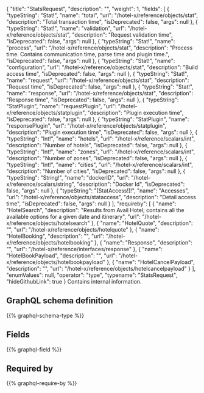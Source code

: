 {
  "title": "StatsRequest",
  "description": "",
  "weight": 1,
  "fields": [
    {
      "typeString": "Stat!",
      "name": "total",
      "url": "/hotel-x/reference/objects/stat",
      "description": "Total transaction time",
      "isDeprecated": false,
      "args": null
    },
    {
      "typeString": "Stat!",
      "name": "validation",
      "url": "/hotel-x/reference/objects/stat",
      "description": "Request validation time",
      "isDeprecated": false,
      "args": null
    },
    {
      "typeString": "Stat!",
      "name": "process",
      "url": "/hotel-x/reference/objects/stat",
      "description": "Process time. Contains communication time, parse time and plugin time.",
      "isDeprecated": false,
      "args": null
    },
    {
      "typeString": "Stat!",
      "name": "configuration",
      "url": "/hotel-x/reference/objects/stat",
      "description": "Build access time",
      "isDeprecated": false,
      "args": null
    },
    {
      "typeString": "Stat!",
      "name": "request",
      "url": "/hotel-x/reference/objects/stat",
      "description": "Request time",
      "isDeprecated": false,
      "args": null
    },
    {
      "typeString": "Stat!",
      "name": "response",
      "url": "/hotel-x/reference/objects/stat",
      "description": "Response time",
      "isDeprecated": false,
      "args": null
    },
    {
      "typeString": "StatPlugin",
      "name": "requestPlugin",
      "url": "/hotel-x/reference/objects/statplugin",
      "description": "Plugin execution time",
      "isDeprecated": false,
      "args": null
    },
    {
      "typeString": "StatPlugin",
      "name": "responsePlugin",
      "url": "/hotel-x/reference/objects/statplugin",
      "description": "Plugin execution time",
      "isDeprecated": false,
      "args": null
    },
    {
      "typeString": "Int!",
      "name": "hotels",
      "url": "/hotel-x/reference/scalars/int",
      "description": "Number of hotels",
      "isDeprecated": false,
      "args": null
    },
    {
      "typeString": "Int!",
      "name": "zones",
      "url": "/hotel-x/reference/scalars/int",
      "description": "Number of zones",
      "isDeprecated": false,
      "args": null
    },
    {
      "typeString": "Int!",
      "name": "cities",
      "url": "/hotel-x/reference/scalars/int",
      "description": "Number of cities",
      "isDeprecated": false,
      "args": null
    },
    {
      "typeString": "String!",
      "name": "dockerID",
      "url": "/hotel-x/reference/scalars/string",
      "description": "Docker Id",
      "isDeprecated": false,
      "args": null
    },
    {
      "typeString": "[StatAccess!]!",
      "name": "Accesses",
      "url": "/hotel-x/reference/objects/stataccess",
      "description": "Detail access time",
      "isDeprecated": false,
      "args": null
    }
  ],
  "requireby": [
    {
      "name": "HotelSearch",
      "description": "Results from Avail Hotel; contains all the available options for a given date and itinerary",
      "url": "/hotel-x/reference/objects/hotelsearch"
    },
    {
      "name": "HotelQuote",
      "description": "",
      "url": "/hotel-x/reference/objects/hotelquote"
    },
    {
      "name": "HotelBooking",
      "description": "",
      "url": "/hotel-x/reference/objects/hotelbooking"
    },
    {
      "name": "Response",
      "description": "",
      "url": "/hotel-x/reference/interfaces/response"
    },
    {
      "name": "HotelBookPayload",
      "description": "",
      "url": "/hotel-x/reference/objects/hotelbookpayload"
    },
    {
      "name": "HotelCancelPayload",
      "description": "",
      "url": "/hotel-x/reference/objects/hotelcancelpayload"
    }
  ],
  "enumValues": null,
  "operator": "type",
  "typename": "StatsRequest",
  "hideGithubLink": true
}
Contains internal information.
## GraphQL schema definition

{{% graphql-schema-type %}}

## Fields

{{% graphql-field %}}

## Required by

{{% graphql-require-by %}}
